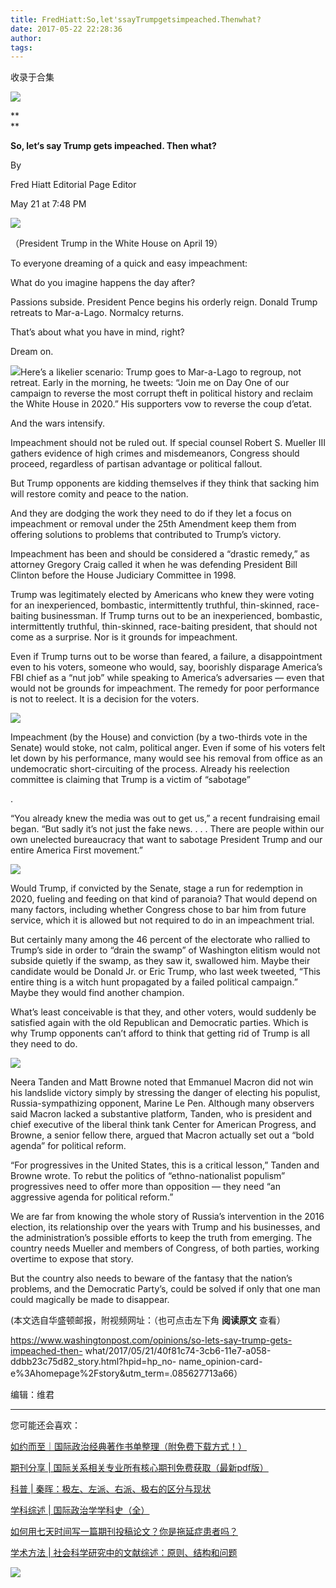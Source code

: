 ```yaml
---
title: FredHiatt:So,let'ssayTrumpgetsimpeached.Thenwhat?
date: 2017-05-22 22:28:36
author: 
tags: 
---
```



收录于合集

![](/images/4288/2.png)

**  
**

**So, let‘s say Trump gets impeached. Then what?**

  

By

Fred Hiatt Editorial Page Editor

May 21 at 7:48 PM

![](/images/4288/3.jpeg)

（President Trump in the White House on April 19）

  

To everyone dreaming of a quick and easy impeachment:

What do you imagine happens the day after?  

Passions subside. President Pence begins his orderly reign. Donald Trump
retreats to Mar-a-Lago. Normalcy returns.  

That’s about what you have in mind, right?  

Dream on.  

![](/images/4288/4.png)Here’s a likelier scenario: Trump goes to Mar-a-Lago to
regroup, not retreat. Early in the morning, he tweets: “Join me on Day One of
our campaign to reverse the most corrupt theft in political history and
reclaim the White House in 2020.” His supporters vow to reverse the coup
d’etat.  

And the wars intensify.  

Impeachment should not be ruled out. If special counsel Robert S. Mueller III
gathers evidence of high crimes and misdemeanors, Congress should proceed,
regardless of partisan advantage or political fallout.  

But Trump opponents are kidding themselves if they think that sacking him will
restore comity and peace to the nation.  

And they are dodging the work they need to do if they let a focus on
impeachment or removal under the 25th Amendment keep them from offering
solutions to problems that contributed to Trump’s victory.  

Impeachment has been and should be considered a “drastic remedy,” as attorney
Gregory Craig called it when he was defending President Bill Clinton before
the House Judiciary Committee in 1998.  

Trump was legitimately elected by Americans who knew they were voting for an
inexperienced, bombastic, intermittently truthful, thin-skinned, race-baiting
businessman. If Trump turns out to be an inexperienced, bombastic,
intermittently truthful, thin-skinned, race-baiting president, that should not
come as a surprise. Nor is it grounds for impeachment.  

Even if Trump turns out to be worse than feared, a failure, a disappointment
even to his voters, someone who would, say, boorishly disparage America’s FBI
chief as a “nut job” while speaking to America’s adversaries — even that would
not be grounds for impeachment. The remedy for poor performance is not to
reelect. It is a decision for the voters.

![](/images/4288/5.png)  

Impeachment (by the House) and conviction (by a two-thirds vote in the Senate)
would stoke, not calm, political anger. Even if some of his voters felt let
down by his performance, many would see his removal from office as an
undemocratic short-circuiting of the process. Already his reelection committee
is claiming that Trump is a victim of “sabotage”

.

“You already knew the media was out to get us,” a recent fundraising email
began. “But sadly it’s not just the fake news. . . . There are people within
our own unelected bureaucracy that want to sabotage President Trump and our
entire America First movement.”

  

![](/images/4288/6.gif)  

Would Trump, if convicted by the Senate, stage a run for redemption in 2020,
fueling and feeding on that kind of paranoia? That would depend on many
factors, including whether Congress chose to bar him from future service,
which it is allowed but not required to do in an impeachment trial.  

But certainly many among the 46 percent of the electorate who rallied to
Trump’s side in order to “drain the swamp” of Washington elitism would not
subside quietly if the swamp, as they saw it, swallowed him. Maybe their
candidate would be Donald Jr. or Eric Trump, who last week tweeted, “This
entire thing is a witch hunt propagated by a failed political campaign.” Maybe
they would find another champion.  

What’s least conceivable is that they, and other voters, would suddenly be
satisfied again with the old Republican and Democratic parties. Which is why
Trump opponents can’t afford to think that getting rid of Trump is all they
need to do.  

![](/images/4288/7.jpeg)  

Neera Tanden and Matt Browne noted that Emmanuel Macron did not win his
landslide victory simply by stressing the danger of electing his populist,
Russia-sympathizing opponent, Marine Le Pen. Although many observers said
Macron lacked a substantive platform, Tanden, who is president and chief
executive of the liberal think tank Center for American Progress, and Browne,
a senior fellow there, argued that Macron actually set out a “bold agenda” for
political reform.  

“For progressives in the United States, this is a critical lesson,” Tanden and
Browne wrote. To rebut the politics of “ethno-nationalist populism”
progressives need to offer more than opposition — they need “an aggressive
agenda for political reform.”  

We are far from knowing the whole story of Russia’s intervention in the 2016
election, its relationship over the years with Trump and his businesses, and
the administration’s possible efforts to keep the truth from emerging. The
country needs Mueller and members of Congress, of both parties, working
overtime to expose that story.  

But the country also needs to beware of the fantasy that the nation’s
problems, and the Democratic Party’s, could be solved if only that one man
could magically be made to disappear.  

(本文选自华盛顿邮报，附视频网址：（也可点击左下角 **阅读原文** 查看）  

https://www.washingtonpost.com/opinions/so-lets-say-trump-gets-impeached-then-
what/2017/05/21/40f81c74-3cb6-11e7-a058-ddbb23c75d82_story.html?hpid=hp_no-
name_opinion-card-e%3Ahomepage%2Fstory&amp;utm_term=.085627713a66）

编辑：维君

* * *

您可能还会喜欢：

[如约而至｜国际政治经典著作书单整理（附免费下载方式！）](http://mp.weixin.qq.com/s?__biz=MzI3MTYzMzE5Mw==&mid=2247484047&idx=1&sn=7cbf5e66e8c4ecc1567f9259c5ddf5c5&chksm=eb3f9cc9dc4815df5dfd4d47882cb03ee5512acbfc03a57ff759a0b64aea0cd3cf5d6fc36fa8&scene=21#wechat_redirect)

[期刊分享 |
国际关系相关专业所有核心期刊免费获取（最新pdf版）](http://mp.weixin.qq.com/s?__biz=MzI3MTYzMzE5Mw==&mid=2247484056&idx=4&sn=23e11c3222678a1409b173359f85dcb6&chksm=eb3f9cdedc4815c8aa50ea71548dfdd5c0cc40a9ea28de076ba14178d74f9e0b7a711b093821&scene=21#wechat_redirect)  

[科普 |
秦晖：极左、左派、右派、极右的区分与现状](http://mp.weixin.qq.com/s?__biz=MzI3MTYzMzE5Mw==&mid=2247484129&idx=1&sn=b4819efcf421a202fe5000359d0ef690&chksm=eb3f9ca7dc4815b1fddd880e2813515080e9f23e1049089bd9db87260e729551cd43c7619a34&scene=21#wechat_redirect)

[学科综述 |
国际政治学学科史（全）](http://mp.weixin.qq.com/s?__biz=MzI3MTYzMzE5Mw==&mid=2247483961&idx=2&sn=5e1bb06e2f8d246383f9e8174ea0076c&chksm=eb3f9c7fdc481569bcaa1581a4ece88cbe824d51e4d781d7869f341462adc7ba51e294353da7&scene=21#wechat_redirect)

[如何用七天时间写一篇期刊投稿论文？你是拖延症患者吗？](http://mp.weixin.qq.com/s?__biz=MzI3MTYzMzE5Mw==&mid=2247484151&idx=2&sn=beceb344e95a48a15efc15ce307797f0&chksm=eb3f9cb1dc4815a7d4b7a41a82c5f10c07c6e3f0fec0d98d91941c346c4a340c0dfa19419f49&scene=21#wechat_redirect)

[学术方法 |
社会科学研究中的文献综述：原则、结构和问题](http://mp.weixin.qq.com/s?__biz=MzI3MTYzMzE5Mw==&mid=2247484201&idx=3&sn=2b9aa0f06a89ed149a5f455401965d41&chksm=eb3f9d6fdc481479e554f8a3519dfd12446d5100a44584567d2d191535c29584a2835d768a23&scene=21#wechat_redirect)

![](/images/4288/8.png)

